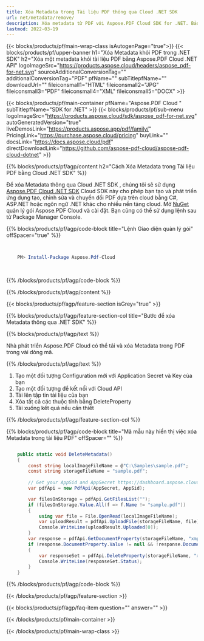 ```yaml
---
title: Xóa Metadata trong Tài liệu PDF thông qua Cloud .NET SDK
url: net/metadata/remove/
description: Xóa metadata từ PDF với Aspose.PDF Cloud SDK for .NET. Bảo vệ quyền riêng tư và kiểm soát việc tiết lộ dữ liệu.
lastmod: 2022-03-19
---
```


{{< blocks/products/pf/main-wrap-class isAutogenPage="true">}}
{{< blocks/products/pf/upper-banner h1="Xóa Metadata khỏi PDF trong .NET SDK" h2="Xóa một metadata khỏi tài liệu PDF bằng Aspose.PDF Cloud .NET API" logoImageSrc="https://products.aspose.cloud/headers/aspose_pdf-for-net.svg" sourceAdditionalConversionTag="" additionalConversionTag="PDF" pfName="" subTitlepfName="" downloadUrl="" fileiconsmall1="HTML" fileiconsmall2="JPG" fileiconsmall3="PDF" fileiconsmall4="XML" fileiconsmall5="DOCX" >}}

{{< blocks/products/pf/main-container pfName="Aspose.PDF Cloud " subTitlepfName="SDK for .NET" >}}
{{< blocks/products/pf/sub-menu logoImageSrc="https://products.aspose.cloud/sdk/aspose_pdf-for-net.svg"
autoGeneratedVersion="true"
liveDemosLink="https://products.aspose.app/pdf/family/" PricingLink="https://purchase.aspose.cloud/pricing" buyLink="" docsLink="https://docs.aspose.cloud/pdf"  directDownloadLink="https://github.com/aspose-pdf-cloud/aspose-pdf-cloud-dotnet" >}}

{{% blocks/products/pf/agp/content h2="Cách Xóa Metadata trong Tài liệu PDF bằng Cloud .NET SDK" %}}

Để xóa Metadata thông qua Cloud .NET SDK , chúng tôi sẽ sử dụng
[Aspose.PDF Cloud .NET SDK](https://products.aspose.cloud/pdf/net/)
Cloud SDK này cho phép bạn tạo và phát triển ứng dụng tạo, chỉnh sửa và chuyển đổi PDF dựa trên cloud bằng C#, ASP.NET hoặc ngôn ngữ .NET khác cho nhiều nền tảng cloud. Mở
[NuGet](https://www.nuget.org/packages/Aspose.Pdf-Cloud)
quản lý gói
Aspose.PDF Cloud
và cài đặt. Bạn cũng có thể sử dụng lệnh sau từ Package Manager Console.

{{% blocks/products/pf/agp/code-block title="Lệnh Giao diện quản lý gói" offSpacer="true" %}}

```powershell

     
    PM> Install-Package Aspose.Pdf-Cloud
     
     

```

{{% /blocks/products/pf/agp/code-block %}}

{{% /blocks/products/pf/agp/content %}}

{{< blocks/products/pf/agp/feature-section isGrey="true" >}}

{{% blocks/products/pf/agp/feature-section-col title="Bước để xóa Metadata thông qua .NET SDK" %}}

{{% blocks/products/pf/agp/text %}}

Nhà phát triển Aspose.PDF Cloud có thể tải và xóa Metadata trong PDF trong vài dòng mã.

{{% /blocks/products/pf/agp/text %}}

1. Tạo một đối tượng Configuration mới với Application Secret và Key của bạn
1. Tạo một đối tượng để kết nối với Cloud API
1. Tải lên tập tin tài liệu của bạn
1. Xóa tất cả các thuộc tính bằng DeleteProperty
1. Tải xuống kết quả nếu cần thiết

{{% /blocks/products/pf/agp/feature-section-col %}}

{{% blocks/products/pf/agp/code-block title="Mã mẫu này hiển thị việc xóa Metadata trong tài liệu PDF" offSpacer="" %}}

```cs

    public static void DeleteMetadata()
    {
        const string localImageFileName = @"C:\Samples\sample.pdf";
        const string storageFileName = "sample.pdf";
        
        // Get your AppSid and AppSecret https://dashboard.aspose.cloud (free registration required).
        var pdfApi = new PdfApi(AppSecret, AppSid);

        var filesOnStorage = pdfApi.GetFilesList("");
        if (filesOnStorage.Value.All(f => f.Name != "sample.pdf"))
        {
            using var file = File.OpenRead(localImageFileName);
            var uploadResult = pdfApi.UploadFile(storageFileName, file);
            Console.WriteLine(uploadResult.Uploaded[0]);
        }
        var response = pdfApi.GetDocumentProperty(storageFileName, "xmp:ArchiveType");
        if (response.DocumentProperty.Value != null && !response.DocumentProperty.Value.StartsWith("Aspose"))
        {
            var responseSet = pdfApi.DeleteProperty(storageFileName, "xmp:ArchiveType");
            Console.WriteLine(responseSet.Status);
        }
    }
```

{{% /blocks/products/pf/agp/code-block %}}

{{< /blocks/products/pf/agp/feature-section >}}

{{< blocks/products/pf/agp/faq-item question="" answer="" >}}

{{< /blocks/products/pf/main-container >}}

{{< /blocks/products/pf/main-wrap-class >}}

